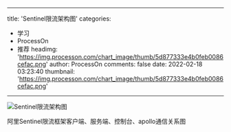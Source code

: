 
---
title: 'Sentinel限流架构图'
categories: 
 - 学习
 - ProcessOn
 - 推荐
headimg: 'https://img.processon.com/chart_image/thumb/5d877333e4b0feb0086cefac.png'
author: ProcessOn
comments: false
date: 2022-02-18 03:23:40
thumbnail: 'https://img.processon.com/chart_image/thumb/5d877333e4b0feb0086cefac.png'
---

<div>   
<img class="thumb" alt="Sentinel限流架构图" src="https://img.processon.com/chart_image/thumb/5d877333e4b0feb0086cefac.png" referrerpolicy="no-referrer">
<p>阿里Sentinel限流框架客户端、服务端、控制台、apollo通信关系图</p>  
</div>
            